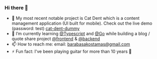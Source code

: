 ### Hi there 👋

- 🔭 My most recent notable project is Cat Dent which is a content management application (UI built for mobile). Check out the live demo (password: test) [cat-dent-dummy](https://cat-dent-dummy.vercel.app/) 
- 🌱 I’m currently learning [@Typescript](https://github.com/microsoft/TypeScript) and [@Go](https://github.com/golang/go) while building a blog / quote share project [@frontend](https://github.com/Croustys/blog-frontend) & [@backend](https://github.com/Croustys/blog-backend)
- 📫 How to reach me: email: barabasakostamas@gmail.com
- ⚡ Fun fact: I've been playing guitar for more than 10 years 🎸
